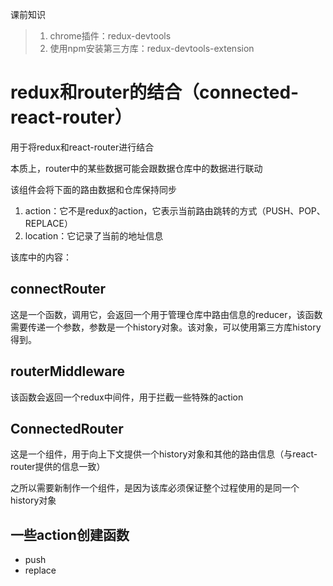 课前知识

> 1. chrome插件：redux-devtools
> 2. 使用npm安装第三方库：redux-devtools-extension

# redux和router的结合（connected-react-router）

用于将redux和react-router进行结合

本质上，router中的某些数据可能会跟数据仓库中的数据进行联动

该组件会将下面的路由数据和仓库保持同步

1. action：它不是redux的action，它表示当前路由跳转的方式（PUSH、POP、REPLACE）
2. location：它记录了当前的地址信息


该库中的内容：

## connectRouter

这是一个函数，调用它，会返回一个用于管理仓库中路由信息的reducer，该函数需要传递一个参数，参数是一个history对象。该对象，可以使用第三方库history得到。

## routerMiddleware

该函数会返回一个redux中间件，用于拦截一些特殊的action

## ConnectedRouter

这是一个组件，用于向上下文提供一个history对象和其他的路由信息（与react-router提供的信息一致）

之所以需要新制作一个组件，是因为该库必须保证整个过程使用的是同一个history对象

## 一些action创建函数

- push
- replace